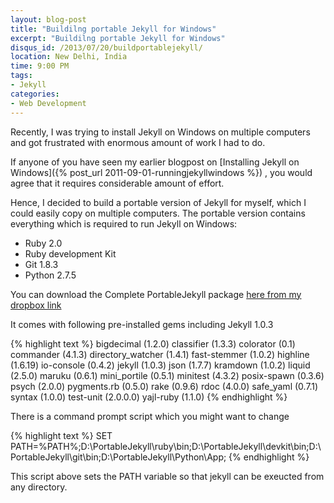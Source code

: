 ```yaml
---
layout: blog-post
title: "Buildilng portable Jekyll for Windows"
excerpt: "Buildilng portable Jekyll for Windows"
disqus_id: /2013/07/20/buildportablejekyll/
location: New Delhi, India
time: 9:00 PM
tags:
- Jekyll
categories:
- Web Development
---
```


Recently, I was trying to install Jekyll on Windows on multiple computers and got frustrated with enormous amount of work I had to do.

If anyone of you have seen my earlier blogpost on [Installing Jekyll on Windows]({% post_url 2011-09-01-runningjekyllwindows %}) , you would agree that it requires considerable amount of effort.

Hence, I decided to build a portable version of Jekyll for myself, which I could easily copy on multiple computers. The portable version contains 
everything which is required to run Jekyll on Windows:

* Ruby 2.0
* Ruby development Kit
* Git 1.8.3
* Python 2.7.5

You can download the Complete PortableJekyll package [here from my dropbox link](https://www.dropbox.com/sh/40l6mgbl1ce2kej/lF6ykQxt9d)

It comes with following pre-installed gems including Jekyll 1.0.3

{% highlight text %}
bigdecimal (1.2.0)
classifier (1.3.3)
colorator (0.1)
commander (4.1.3)
directory_watcher (1.4.1)
fast-stemmer (1.0.2)
highline (1.6.19)
io-console (0.4.2)
jekyll (1.0.3)
json (1.7.7)
kramdown (1.0.2)
liquid (2.5.0)
maruku (0.6.1)
mini_portile (0.5.1)
minitest (4.3.2)
posix-spawn (0.3.6)
psych (2.0.0)
pygments.rb (0.5.0)
rake (0.9.6)
rdoc (4.0.0)
safe_yaml (0.7.1)
syntax (1.0.0)
test-unit (2.0.0.0)
yajl-ruby (1.1.0)
{% endhighlight %}


There is a command prompt script which you might want to change

{% highlight text %}
SET PATH=%PATH%;D:\PortableJekyll\ruby\bin;D:\PortableJekyll\devkit\bin;D:\PortableJekyll\git\bin;D:\PortableJekyll\Python\App;
{% endhighlight %}

This script above sets the PATH variable so that jekyll can be exeucted from any directory.